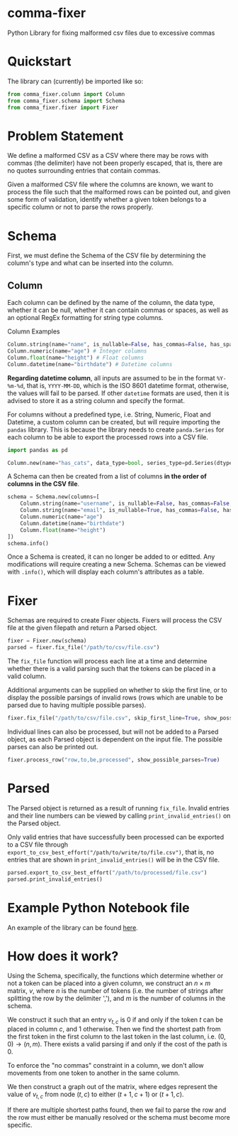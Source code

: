 # comma-fixer
Python Library for fixing malformed csv files due to excessive commas

# Quickstart

The library can (currently) be imported like so:

```python
from comma_fixer.column import Column
from comma_fixer.schema import Schema
from comma_fixer.fixer import Fixer
```

# Problem Statement

We define a malformed CSV as a CSV where there may be rows with commas (the delimiter) have not been properly escaped, that is, there are no quotes surrounding entries that contain commas.

Given a malformed CSV file where the columns are known, we want to process the file such that the malformed rows can be pointed out, and given some form of validation, identify whether a given
token belongs to a specific column or not to parse the rows properly.

# Schema

First, we must define the Schema of the CSV file by determining the column's type and what can be inserted into the column.

## Column

Each column can be defined by the name of the column, the data type, whether it can be null, whether it can contain commas or spaces, as well as an optional RegEx formatting for string type columns.

Column Examples
```python
Column.string(name="name", is_nullable=False, has_commas=False, has_spaces=True) # Text columns
Column.numeric(name="age") # Integer columns
Column.float(name="height") # Float columns
Column.datetime(name="birthdate") # Datetime columns
```

**Regarding datetime column**, all inputs are assumed to be in the format `%Y-%m-%d`, that is, `YYYY-MM-DD`, which is the ISO 8601 datetime format, otherwise, the values 
will fail to be parsed. If other `datetime` formats are used, then it is advised to store it as a string column and specify the format. 

For columns without a predefined type, i.e. String, Numeric, Float and Datetime, a custom column can be created, but will require importing the `pandas` library. This is because the library needs to create `panda.Series` for each column to be able to export the processed rows into a CSV file.

```python
import pandas as pd

Column.new(name="has_cats", data_type=bool, series_type=pd.Series(dtype=bool), is_nullable=False, has_commas=False, has_spaces=False, format=None) # For columns that don't have predefined types
```

A Schema can then be created from a list of columns **in the order of columns in the CSV file**.

```python
schema = Schema.new(columns=[
    Column.string(name="username", is_nullable=False, has_commas=False, has_spaces=False),
    Column.string(name="email", is_nullable=True, has_commas=False, has_spaces=False, format=r"[a-zA-Z0-9\.-]+@[a-z]+(\.[a-z]+)+")
    Column.numeric(name="age")
    Column.datetime(name="birthdate")
    Column.float(name="height")
])
schema.info()
```

Once a Schema is created, it can no longer be added to or editted. Any modifications will require creating a new Schema.
Schemas can be viewed with `.info()`, which will display each column's attributes as a table.

# Fixer

Schemas are required to create Fixer objects. Fixers will process the CSV file at the given filepath and return a Parsed object.

```python
fixer = Fixer.new(schema)
parsed = fixer.fix_file("/path/to/csv/file.csv")
```

The `fix_file` function will process each line at a time and determine whether there is a valid parsing such that the tokens
can be placed in a valid column.

Additional arguments can be supplied on whether to skip the first line, or to display the possible parsings of invalid rows (rows
which are unable to be parsed due to having multiple possible parses).

```python
fixer.fix_file("/path/to/csv/file.csv", skip_first_line=True, show_possible_parses=True)
```

Individual lines can also be processed, but will not be added to a Parsed object, as each Parsed object is dependent on the input file.
The possible parses can also be printed out.

```python
fixer.process_row("row,to,be,processed", show_possible_parses=True)
```


# Parsed

The Parsed object is returned as a result of running `fix_file`. Invalid entries and their line numbers can be viewed by calling
`print_invalid_entries()` on the Parsed object.

Only valid entries that have successfully been processed can be exported to a CSV file through `export_to_csv_best_effort("/path/to/write/to/file.csv")`,
that is, no entries that are shown in `print_invalid_entries()` will be in the CSV file.

```python
parsed.export_to_csv_best_effort("/path/to/processed/file.csv")
parsed.print_invalid_entries()
```

# Example Python Notebook file

An example of the library can be found [here](example.ipynb).

# How does it work?

Using the Schema, specifically, the functions which determine whether or not a token can be placed into a given column, we construct
an $n \times m$ matrix, $v$, where $n$ is the number of tokens (i.e. the number of strings after splitting the row by the delimiter ','), and
$m$ is the number of columns in the schema.

We construct it such that an entry $v_{t,c}$ is $0$ if and only if the token $t$ can be placed in column $c$, and $1$ otherwise.
Then we find the shortest path from the first token in the first column to the last token in the last column, i.e. $(0,0) \rightarrow (n,m)$.
There exists a valid parsing if and only if the cost of the path is 0.

To enforce the "no commas" constraint in a column, we don't allow movements from one token to another in the same column.

We then construct a graph out of the matrix, where edges represent the value of $v_{t,c}$ from node $(t, c)$ to either $(t+1, c+1)$ or $(t+1, c)$.

If there are multiple shortest paths found, then we fail to parse the row and the row must either be manually resolved or the schema must become more specific.
